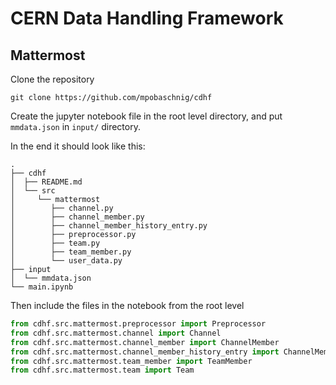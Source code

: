 # CERN Data Handling Framework

## Mattermost

Clone the repository 

```
git clone https://github.com/mpobaschnig/cdhf
```

Create the jupyter notebook file in the root level directory, and put `mmdata.json` in `input/` directory.

In the end it should look like this:
```
.
├── cdhf
│  ├── README.md
│  └── src
│     └── mattermost
│        ├── channel.py
│        ├── channel_member.py
│        ├── channel_member_history_entry.py
│        ├── preprocessor.py
│        ├── team.py
│        ├── team_member.py
│        └── user_data.py
├── input
│  └── mmdata.json
└── main.ipynb
```

Then include the files in the notebook from the root level

```python
from cdhf.src.mattermost.preprocessor import Preprocessor
from cdhf.src.mattermost.channel import Channel
from cdhf.src.mattermost.channel_member import ChannelMember
from cdhf.src.mattermost.channel_member_history_entry import ChannelMemberHistoryEntry
from cdhf.src.mattermost.team_member import TeamMember
from cdhf.src.mattermost.team import Team
```
